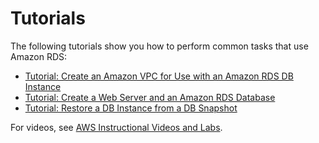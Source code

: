 # Tutorials<a name="CHAP_Tutorials"></a>

The following tutorials show you how to perform common tasks that use Amazon RDS: 
+ [Tutorial: Create an Amazon VPC for Use with an Amazon RDS DB Instance](CHAP_Tutorials.WebServerDB.CreateVPC.md)
+ [Tutorial: Create a Web Server and an Amazon RDS Database](TUT_WebAppWithRDS.md)
+ [Tutorial: Restore a DB Instance from a DB Snapshot](CHAP_Tutorials.RestoringFromSnapshot.md)

For videos, see [AWS Instructional Videos and Labs](https://aws.amazon.com/training/intro_series/)\.